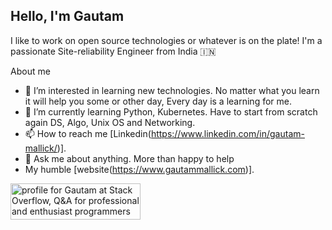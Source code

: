 ## Hello, I'm Gautam 
I like to work on open source technologies or whatever is on the plate! I'm a passionate Site-reliability Engineer from India 🇮🇳  

About me
- 👀 I’m interested in learning new technologies. No matter what you learn it will help you some or other day, Every day is a learning for me.
- 🌱 I’m currently learning Python, Kubernetes. Have to start from scratch again DS, Algo, Unix OS and Networking.
- 📫 How to reach me [Linkedin(https://www.linkedin.com/in/gautam-mallick/)].
- 💬 Ask me about anything. More than happy to help
- My humble [website(https://www.gautammallick.com)].


<!---
iamgautammallick/iamgautammallick is a ✨ special ✨ repository because its `README.md` (this file) appears on your GitHub profile.
You can click the Preview link to take a look at your changes.
--->


<a href="https://stackoverflow.com/users/14413247/gautam"><img src="https://stackoverflow.com/users/flair/14413247.png" width="208" height="58" alt="profile for Gautam at Stack Overflow, Q&amp;A for professional and enthusiast programmers" title="profile for Gautam at Stack Overflow, Q&amp;A for professional and enthusiast programmers"></a>
